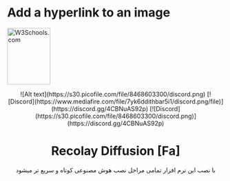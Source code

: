 <!DOCTYPE html>
<html>
<body>

<h1>Add a hyperlink to an image</h1>

<p><a href="https://www.w3schools.com">
<img src="w3html.gif" alt="W3Schools.com" width="100" height="132">
</a></p>

</body>
</html>

<div align="center">
![Alt text](https://s30.picofile.com/file/8468603300/discord.png)
  [![Discord](https://www.mediafire.com/file/7yk6ddithbar5i1/discord.png/file)](https://discord.gg/4CBNuAS92p)
[![Discord](https://s30.picofile.com/file/8468603300/discord.png)](https://discord.gg/4CBNuAS92p)




# Recolay Diffusion [Fa]
با نصب این نرم افزار تمامی مراحل نصب هوش مصنوعی کوتاه و سریع تر میشود 

